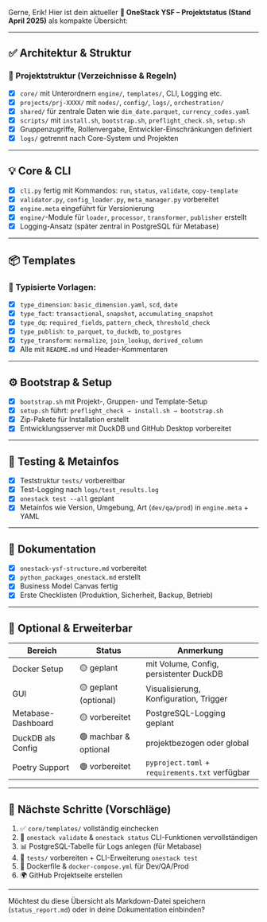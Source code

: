 Gerne, Erik! Hier ist dein aktueller **🧠 OneStack YSF – Projektstatus (Stand April 2025)** als kompakte Übersicht:

---

## ✅ Architektur & Struktur

### 🔧 Projektstruktur (Verzeichnisse & Regeln)
- [x] `core/` mit Unterordnern `engine/`, `templates/`, CLI, Logging etc.
- [x] `projects/prj-XXXX/` mit `nodes/`, `config/`, `logs/`, `orchestration/`
- [x] `shared/` für zentrale Daten wie `dim_date.parquet`, `currency_codes.yaml`
- [x] `scripts/` mit `install.sh`, `bootstrap.sh`, `preflight_check.sh`, `setup.sh`
- [x] Gruppenzugriffe, Rollenvergabe, Entwickler-Einschränkungen definiert
- [x] `logs/` getrennt nach Core-System und Projekten

---

## 💡 Core & CLI

- [x] `cli.py` fertig mit Kommandos: `run`, `status`, `validate`, `copy-template`
- [x] `validator.py`, `config_loader.py`, `meta_manager.py` vorbereitet
- [x] `engine.meta` eingeführt für Versionierung
- [x] `engine/`-Module für `loader`, `processor`, `transformer`, `publisher` erstellt
- [x] Logging-Ansatz (später zentral in PostgreSQL für Metabase)

---

## 📦 Templates

### 🧩 Typisierte Vorlagen:
- [x] `type_dimension`: `basic_dimension.yaml`, `scd`, `date`
- [x] `type_fact`: `transactional`, `snapshot`, `accumulating_snapshot`
- [x] `type_dq`: `required_fields`, `pattern_check`, `threshold_check`
- [x] `type_publish`: `to_parquet`, `to_duckdb`, `to_postgres`
- [x] `type_transform`: `normalize`, `join_lookup`, `derived_column`
- [x] Alle mit `README.md` und Header-Kommentaren

---

## ⚙️ Bootstrap & Setup

- [x] `bootstrap.sh` mit Projekt-, Gruppen- und Template-Setup
- [x] `setup.sh` führt: `preflight_check → install.sh → bootstrap.sh`
- [x] Zip-Pakete für Installation erstellt
- [x] Entwicklungsserver mit DuckDB und GitHub Desktop vorbereitet

---

## 🧪 Testing & Metainfos

- [x] Teststruktur `tests/` vorbereitbar
- [x] Test-Logging nach `logs/test_results.log`
- [x] `onestack test --all` geplant
- [x] Metainfos wie Version, Umgebung, Art (`dev/qa/prod`) in `engine.meta` + YAML

---

## 📘 Dokumentation

- [x] `onestack-ysf-structure.md` vorbereitet
- [x] `python_packages_onestack.md` erstellt
- [x] Business Model Canvas fertig
- [x] Erste Checklisten (Produktion, Sicherheit, Backup, Betrieb)

---

## 🧰 Optional & Erweiterbar

| Bereich           | Status              | Anmerkung                                      |
|------------------|---------------------|------------------------------------------------|
| Docker Setup      | 🟡 geplant           | mit Volume, Config, persistenter DuckDB       |
| GUI               | 🟡 geplant (optional) | Visualisierung, Konfiguration, Trigger        |
| Metabase-Dashboard| 🟡 vorbereitet       | PostgreSQL-Logging geplant                    |
| DuckDB als Config | 🟢 machbar & optional| projektbezogen oder global                    |
| Poetry Support    | 🟢 vorbereitet       | `pyproject.toml` + `requirements.txt` verfügbar |

---

## 🧭 Nächste Schritte (Vorschläge)

1. ✅ `core/templates/` vollständig einchecken
2. 🔁 `onestack validate` & `onestack status` CLI-Funktionen vervollständigen
3. 📊 PostgreSQL-Tabelle für Logs anlegen (für Metabase)
4. 🧪 `tests/` vorbereiten + CLI-Erweiterung `onestack test`
5. 🐋 Dockerfile & `docker-compose.yml` für Dev/QA/Prod
6. 🌍 GitHub Projektseite erstellen

---

Möchtest du diese Übersicht als Markdown-Datei speichern (`status_report.md`) oder in deine Dokumentation einbinden?
